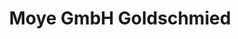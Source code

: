 ---
title: "Moye GmbH Goldschmied"
url: /lutherstadt-wittenberg/moye-gmbh-goldschmied/
shop: Schmuck
---